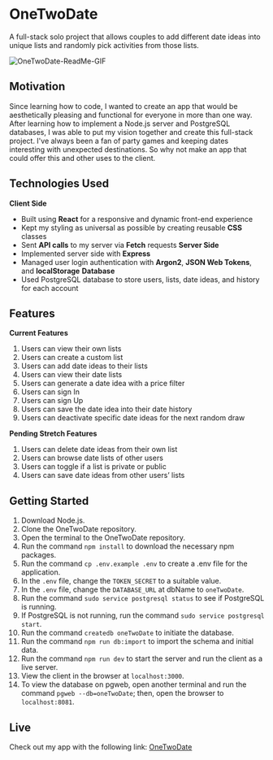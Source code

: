 # OneTwoDate
A full-stack solo project that allows couples to add different date ideas into unique lists and randomly pick activities from those lists.

![OneTwoDate-ReadMe-GIF](https://user-images.githubusercontent.com/82407007/147631193-6bc14458-1134-4ea4-a0fc-792ffce9582a.gif)


## Motivation
Since learning how to code, I wanted to create an app that would be aesthetically pleasing and functional for everyone in more than one way. After learning how to implement a Node.js server and PostgreSQL databases, I was able to put my vision together and create this full-stack project. I've always been a fan of party games and keeping dates interesting with unexpected destinations. So why not make an app that could offer this and other uses to the client.

## Technologies Used
**Client Side**
* Built using **React** for a responsive and dynamic front-end experience
* Kept my styling as universal as possible by creating reusable **CSS** classes
* Sent **API calls** to my server via **Fetch** requests
**Server Side**
* Implemented server side with **Express**
* Managed user login authentication with **Argon2**, **JSON Web Tokens**, and **localStorage**
**Database**
* Used PostgreSQL database to store users, lists, date ideas, and history for each account

## Features
**Current Features**
1. Users can view their own lists
2. Users can create a custom list
3. Users can add date ideas to their lists
4. Users can view their date lists
5. Users can generate a date idea with a price filter
6. Users can sign In
7. Users can sign Up
8. Users can save the date idea into their date history
9. Users can deactivate specific date ideas for the next random draw

**Pending Stretch Features**
1. Users can delete date ideas from their own list
2. Users can browse date lists of other users
3. Users can toggle if a list is private or public
4. Users can save date ideas from other users’ lists

## Getting Started
1. Download Node.js.
2. Clone the OneTwoDate repository.
3. Open the terminal to the OneTwoDate repository.
4. Run the command `npm install` to download the necessary npm packages.
5. Run the command `cp .env.example .env` to create a .env file for the application.
6. In the `.env` file, change the `TOKEN_SECRET` to a suitable value.
7. In the `.env` file, change the `DATABASE_URL` at dbName to `oneTwoDate`.
8. Run the command `sudo service postgresql status` to see if PostgreSQL is running.
9. If PostgreSQL is not running, run the command `sudo service postgresql start`.
10. Run the command `createdb oneTwoDate` to initiate the database.
11. Run the command `npm run db:import` to import the schema and initial data.
12. Run the command `npm run dev` to start the server and run the client as a live server.
13. View the client in the browser at `localhost:3000`.
14. To view the database on pgweb, open another terminal and run the command `pgweb --db=oneTwoDate`; then, open the browser to `localhost:8081`.

## Live
Check out my app with the following link:
[OneTwoDate](https://one-two-date.herokuapp.com/)
